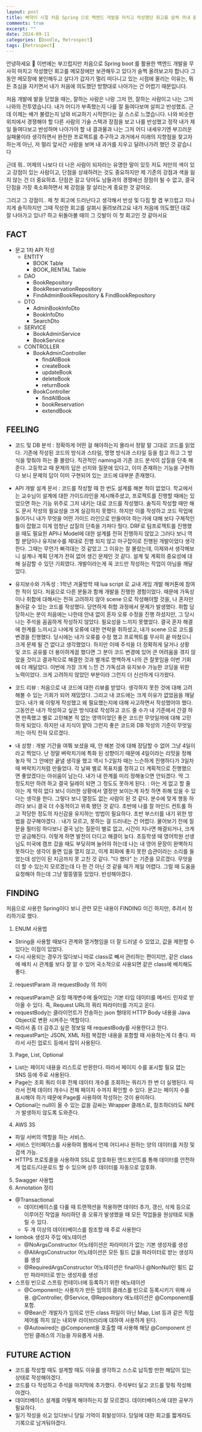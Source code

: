 ```yaml
---
layout: post
title: 삐약이 시절 처음 Spring 으로 백엔드 개발을 마치고 작성했던 회고를 슬쩍 꺼내 올려봅니다
comments: true
excerpt: ""
date: 2024-09-11
categories: [Doodle, Retrospect]
tags: [Retrospect]
---
```


안녕하세요 🫠 이번에는 부끄럽지만 처음으로 Spring boot 를 활용한 백엔드 개발을 무사히 마치고 작성했던 회고를
메모장에만 보관해두고 있다가 슬쩍 올려보고자 합니다
그동안 메모장에 봉인해두고 살다가 갑자기 멀리 떠다니고 있는 시점에 올리는 이유는,
뭐든 초심을 지키면서 내가 처음에 의도했던 방향대로 나아가는 건 어렵기 때문입니다.

처음 개발에 발을 딛었을 때는, 잘하는 사람은 나랑 그저 먼, 잘하는 사람이고 
나는 그저 나와의 전투였습니다. 내가 어디가 부족했는지 나를 잘 들여다보며 살피고 반성했죠.
근데 이제는 배가 불렀는지 남와 비교하기 시작한다는 걸 스스로 느꼈습니다.
나와 비슷한 위치에서 경쟁해야 할 다른 사람의 기술 스택과 장점을 보고 나를 반성했고 
정작 내가 제일 들여다보고 반성하며 나아가야 할 내 결과물과 나는 그저 어디 내세우기엔 부끄러운 실패물이라 생각하면서
완전한 프로젝트를 추구하고 과거에서 미래의 지향점을 찾고자 하는게 아닌, 저 멀리 앞서간 사람을 보며 내 과거를 지우고 달려나가려 했던 것 같습니다

근데 뭐.. 어제의 나보다 더 나은 사람이 되자라는 유명한 말이 있듯 
저도 저만의 색이 있고 강점이 있는 사람이고, 단점을 상쇄하려는 것도 중요하지만 제 기존의 강점과 색을 잃지 않는 건 더 중요하죠.
단점은 갈고 닦아도 남들과의 경쟁에선 장점이 될 수 없고, 결국 단점을 가장 축소화하면서 제 강점을 잘 살리는게 중요한 것 같아요.

그리고 그 강점이.. 제 첫 회고에 드러난다고 생각해서 반성 및 다짐 할 겸 
부끄럽고 지나치게 솔직하지만 그때 작성한 회고를 살펴시 올려보려고요
내가 처음에 의도했던 대로 잘 나아가고 있나? 하고 뒤돌아볼 때의 그 깃발이 이 첫 회고인 것 같아서요


## FACT
* 문고 1차 API 작성
  * ENTITY
    * BOOK Table
    * BOOK_RENTAL Table
  * DAO
    * BookRepository
    * BookReservationRepository
    * FindAdminBookRepository & FindBookRepository
  * DTO
    * AdminBookInfoDto
    * BookInfoDto
    * SearchDto
  * SERVICE
    * BookAdminService
    * BookService
  * CONTROLLER
    * BookAdminController
      * findAllBook
      * createBook
      * updateBook
      * deleteBook
      * returnBook
    * BookController
      * findAllBook
      * bookReservation
      * extendBook

## FEELING
* 코드 및 DB 분석
  : 정확하게 어떤 걸 해야하는지 몰라서 정말 말 그대로 코드를 읽었다. 기존에 작성된 코드의 방식과 스타일, 명명 방식과 스타일 등을 참고 하고 그 방식을 맞춰야 하는 줄 몰랐다. 직관적인 naming과 기존 코드 분석이 삽질을 단축 해준다. 고등학교 때 문제의 답은 선지와 질문에 있다고, 이미 존재하는 기능을 구현하다 보니 문제의 답이 이미 구현되어 있는 코드에 대부분 존재했다.

* API 개발 설계 문서
  : 코드를 작성할 때 한 번도 설계를 해본 적이 없었다. 학교에서는 교수님이 설계에 대한 가이드라인을 제시해주셨고, 프로젝트를 진행할 때에는 있었으면 하는 기능 위주로 그저 내키는 대로 코드를 작성했다. 솔직히 작성할 때만 해도 문서 작성의 필요성을 크게 실감하지 못했다. 하지만 이를 작성하고 코드 작업에 들어가니 내가 무엇을 어떤 가이드 라인으로 만들어야 하는가에 대해 보다 구체적인 틀이 잡혔고 이게 엄청난 삽질의 단축을 가져다 줬다. DRF로 팀프로젝트를 진행했을 때도 필요한 API나 Model에 대한 설계를 전혀 진행하지 않았고 그러다 보니 역할 분담이나 유지보수를 제대로 진행 되지 않고 마구잡이로 진행된 개발이었다 생각한다. 그때는 무언가 삐걱대는 것 같았고 그 이유는 잘 몰랐는데, 이제와서 생각해보니 설계나 계획 단계가 전혀 없어 생긴 문제인 것 같다. 설계 및 계획의 중요성에 대해 실감할 수 있던 기회였다. 개발이라는게 꼭 코드만 작성하는 작업이 아님을 깨달았다.

* 유지보수와 가독성
  : 1학년 겨울방학 때 lua script 로 교내 게임 개발 해커톤에 참여한 적이 있다. 처음으로 다른 분들과 함께 개발을 진행한 경험이었다. 때문에 가독성이나 취합에 대해서는 전혀 고려하지 않아 scene 으로 작성해야할 것을, 나 혼자만 돌아갈 수 있는 코드를 작성했다. 당연하게 취합 과정에서 문제가 발생했다. 취합 담당하시는 분이 처음에는 나한테 안내 없이 혼자 오류 수정을 진행 하셨지만, 그 당시 나는 주석을 꼼꼼하게 작성하지 않았다. 필요성을 느끼지 못했었다. 결국 혼자 해결에 한계를 느끼시고 나에게 오류에 대한 연락을 취하셨고, 내가 scene 으로 코드를 변경을 진행했다. 당시에는 내가 오류를 수정 했고 프로젝트를 무사히 끝 마쳤으니 크게 문제 될 건 없다고 생각했었다. 하지만 이때 주석을 더 정확하게 달거나 상황 및 코드 공유를 더 용이하게끔 했다면 그 분이 코드 변경에 있어 큰 어려움을 겪지 않았을 것이고 결과적으로 해결한 것과 별개로 명백하게 나의 큰 잘못임을 이번 기회에 더 깨달았다. 이번에 가장 크게 느낀 건 가독성과 유지보수 가능한 코딩을 위한 노력이었다. 크게 고려하지 않았던 부분이라 그런지 더 신선하게 다가왔다.

* 코드 리뷰
  : 처음으로 내 코드에 대한 리뷰를 받았다. 생각하지 못한 것에 대해 고려해볼 수 있는 기회가 되어 재밌었다. 그리고 내 코드에는 크게 이유가 없었음을 깨달았다. 내가 왜 이렇게 작성했고 왜 필요했는지에 대해 사고하면서 작성했어야 했다. 그동안은 내가 작성하고 싶은 방식대로 작성하고 코드 줄 수가 내 기준에서 간결 하면 만족했고 별로 고민해본 적 없는 영역이었던 좋은 코드란 무엇일까에 대해 고민하게 되었다. 하지만 내 지식이 얕아 그런지 좋은 코드와 DB 작성의 기준이 무엇일까는 아직 전혀 모르겠다. 

* 내 성향
  : 개발 기간을 여쭤 보셨을 때, 안 해본 것에 대해 장담할 수 없어 그냥 4일이라고 찍었다. 난 정말 벼락치기에 특화 된 성향이기 때문에 4일이라는 리밋을 정해놓자 딱 그 안에만 끝낼 생각을 했고 역시 1-2일차 때는 느슨하게 진행하다가 3일차 때 벼락치기처럼 만들었다. 각 날짜 별로 목표치를 정하고 더 계획적으로 진행했으면 좋았겠다는 아쉬움이 남는다. 내가 내 한계를 미리 정해놓으면 안되겠다. 딱 그 정도치만 하려 하고 결국 딜레이 되면 그 정도도 못하게 된다.
  : 아는 게 없고 할 줄 아는 게 딱히 없다 보니 이러한 상황에서 열정만 보이는게 자칫 하면 취해 있을 수 있다는 생각을 한다. 그렇다 보니 열정도 없는 사람이 된 것 같다. 분수에 맞게 행동 하려다 보니 결국 더 수동적이고 위축 됐던 것 같다. 초반에 나를 잘 마인드 컨트롤 하고 적당한 정도의 자신감을 유지하는 방법이 필요하다. 초반 부스터를 내기 위한 방법을 강구해야겠다.
  : 내가 모르고, 못하는 걸 드러내는 건 어렵다. 물어보기 전에 질문을 필터링 하다보니 결국 남는 질문이 별로 없고, 시간이 지나면 해결되거나, 크게 안 궁금해진다. 이렇게 하면 발전이 더디고 해결이 늦다. 초등학생 때 영어학원 선생님도 미국에 캠프 갔을 때도 부딪히며 늘어야 하는데 나는 내 영어 문장이 완벽하지 못하다는 생각이 들면 입을 열지 않고, 이게 회화에 좋지 못한 습관이라는 소리를 들었는데 성인이 된 지금까지 못 고친 것 같다. "다 했다" 는 기준을 모르겠다. 무엇을 더 할 수 있는지 모르겠는데 다 한 건 아닌 것 같을 때가 제일 어렵다. 그럴 때 도움을 요청해야 하는데 그냥 멀뚱멀뚱 있었다. 반성해야겠다.

## FINDING
  처음으로 사용한 Spring이다 보니 관련 모든 내용이 FINDING 이긴 하지만, 추려서 정리하기로 했다.
  1. ENUM 사용법
  * String을 사용할 때보다 관계와 열거형임을 더 잘 드러낼 수 있었고, 값을 제한할 수 있다는 이점이 있었다.
  * 다시 사용되는 경우가 많다보니 따로 class로 빼서 관리하는 편이지만, 같은 class에 배치 시 관계를 보다 잘 알 수 있어 국소적으로 사용되면 같은 class에 배치해도 좋다.
  2. requestParam 과 requestBody 의 차이
  * requestParam은 요청 매개변수에 들어있는 기본 타입 데이터를 메서드 인자로 받아올 수 있다. 즉, Request URL의 쿼리 파라미터를 가지고 온다. 
  * requestBody는 클라이언트가 전송하는 json 형태의 HTTP Body 내용을 Java Object로 변환 시켜주는 역할이다.
  * 따라서 좀 더 감추고 싶은 정보일 때 requestBody를 사용한다고 한다.
  * requestPart는 JSON, XML 처럼 복잡한 내용을 포함할 때 사용하는게 더 좋다. 따라서 사진 업로드 등에서 많이 사용된다.
  3. Page, List, Optional
  * List는 페이지 내용을 리스트로 반환한다. 따라서 페이지 수를 표시할 필요 없는 SNS 등에 주로 사용된다.
  * Page는 조회 쿼리 이후 전체 데이터 개수를 조회하는 쿼리가 한 번 더 실행된다. 따라서 전체 데이터 개수나 전체 페이지 수까지 확인할 수 있다. 문고는 페이지 수를 표시해야 하기 때문에 Page를 사용하여 작성하는 것이 용이하다.
  * Optional는 null이 올 수 있는 값을 감싸는 Wrapper 클래스로, 참조하더라도 NPE가 발생하지 않도록 도와준다.
4. AWS 3S
  * 파일 서버의 역할을 하는 서비스.
  * 서비스 인터페이스를 사용하여 웹에서 언제 어디서나 원하는 양의 데이터를 저장 및 검색 가능.
  * HTTPS 프로토콜을 사용하여 SSL로 암호화된 엔드포인트를 통해 데이터를 안전하게 업로드/다운로드 할 수 있으며 상주 데이터를 자동으로 암호화.
  5. Swagger 사용법
  6. Annotation 정리
  * @Transactional
    * 데이터베이스를 다룰 때 트랜잭션을 적용하면 데이터 추가, 갱신, 삭제 등으로 이루어진 작업을 처리하던 중 오류가 발생했을 때 모든 작업들을 원상태로 되돌릴 수 있다.
    * 두 개 이상의 데이터베이스를 참조할 때 주로 사용한다
  * lombok 생성자 주입 에노테이션 
    * @NoArgsConstructor 어노테이션은 파라미터가 없는 기본 생성자를 생성
    * @AllArgsConstructor 어노테이션은 모든 필드 값을 파라미터로 받는 생성자를 생성
    * @RequiredArgsConstructor 어노테이션은 final이나 @NonNull인 필드 값만 파라미터로 받는 생성자를 생성
  * 스프링 빈으로 스프링 컨테이너에 등록하기 위한 에노테이션
    * @Component는 사용자가 만든 임의의 클래스를 빈으로 등록시키기 위해 사용. @Controller, @Service, @Repository 애노테이션은 @Component를 포함.
    * @Bean은 개발자가 임의로 만든 class 파일이 아닌 Map, List 등과 같은 직접 제어를 하지 않는 내외부 라이브러리에 대하여 사용하게 된다.
    * @Autowired는 @Component을 호출할 때 사용해 해당 @Component 선언된 클래스의 기능을 자유롭게 사용.

## FUTURE ACTION
* 코드를 작성할 때도 설계할 때도 이유를 생각하고 스스로 납득할 만한 해답이 있는 상태로 작성해야겠다.
* 코드를 다 작성하고 주석을 마지막에 추가했다. 주석부터 달고 코드를 맞춰 작성해야겠다.
* 데이터베이스 설계를 어떻게 해야하는지 잘 모르겠다. 데이터베이스에 대한 공부가 필요하다.
* 일기 작성을 쉬고 있다보니 당일 기억이 휘발성이다. 당일에 대한 회고를 짧게라도 기록으로 남겨둬야겠다.
